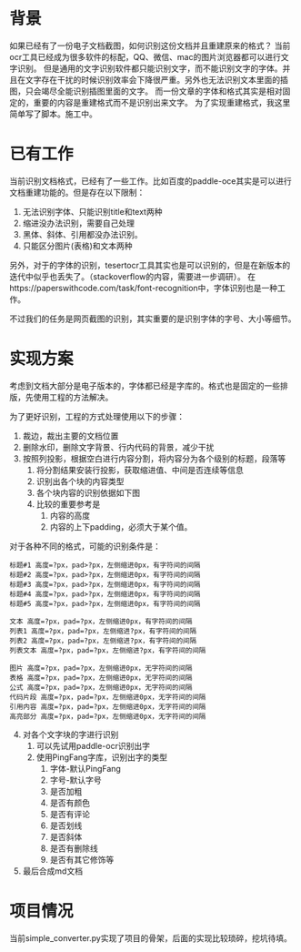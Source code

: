 # 背景
如果已经有了一份电子文档截图，如何识别这份文档并且重建原来的格式？
当前ocr工具已经成为很多软件的标配，QQ、微信、mac的图片浏览器都可以进行文字识别。
但是通用的文字识别软件都只能识别文字，而不能识别文字的字体。并且在文字存在干扰的时候识别效率会下降很严重。另外也无法识别文本里面的插图，只会竭尽全能识别插图里面的文字。
而一份文章的字体和格式其实是相对固定的，重要的内容是重建格式而不是识别出来文字。
为了实现重建格式，我这里简单写了脚本。施工中。

# 已有工作
当前识别文档格式，已经有了一些工作。比如百度的paddle-oce其实是可以进行文档重建功能的。但是存在以下限制：
1. 无法识别字体、只能识别title和text两种
2. 缩进没办法识别，需要自己处理
3. 黑体、斜体、引用都没办法识别。
4. 只能区分图片(表格)和文本两种

另外，对于的字体的识别，tesertocr工具其实也是可以识别的，但是在新版本的迭代中似乎也丢失了。（stackoverflow的内容，需要进一步调研）。
在https://paperswithcode.com/task/font-recognition中，字体识别也是一种工作。

不过我们的任务是网页截图的识别，其实重要的是识别字体的字号、大小等细节。

# 实现方案
考虑到文档大部分是电子版本的，字体都已经是字库的。格式也是固定的一些排版，先使用工程的方法解决。

为了更好识别，工程的方式处理使用以下的步骤：
1. 裁边，裁出主要的文档位置
2. 删除水印，删除文字背景、行内代码的背景，减少干扰
3. 按照列投影，根据空白进行内容分割，将内容分为各个级别的标题，段落等
	1. 将分割结果安装行投影，获取缩进值、中间是否连续等信息
	2. 识别出各个块的内容类型
	3. 各个块内容的识别依据如下图
	4. 比较的重要参考是
		1. 内容的高度
		2. 内容的上下padding，必须大于某个值。

对于各种不同的格式，可能的识别条件是：
```
标题#1 高度=?px，pad>?px，左侧缩进0px，有字符间的间隔
标题#2 高度=?px，pad>?px，左侧缩进0px，有字符间的间隔
标题#3 高度=?px，pad>?px，左侧缩进0px，有字符间的间隔
标题#4 高度=?px，pad>?px，左侧缩进0px，有字符间的间隔
标题#5 高度=?px，pad>?px，左侧缩进0px，有字符间的间隔

文本 高度=?px，pad=?px，左侧缩进0px，有字符间的间隔
列表1 高度=?px，pad=?px，左侧缩进?px，有字符间的间隔
列表2 高度=?px，pad=?px，左侧缩进?px，有字符间的间隔
列表文本 高度=?px，pad=?px，左侧缩进?px，有字符间的间隔

图片 高度=?px，pad=?px，左侧缩进0px，无字符间的间隔
表格 高度=?px，pad=?px，左侧缩进0px，无字符间的间隔
公式 高度=?px，pad=?px，左侧缩进0px，无字符间的间隔
代码片段 高度=?px，pad=?px，左侧缩进0px，无字符间的间隔
引用内容 高度=?px，pad=?px，左侧缩进0px，无字符间的间隔
高亮部分 高度=?px，pad=?px，左侧缩进0px，无字符间的间隔
```

4. 对各个文字块的字进行识别
	1. 可以先试用paddle-ocr识别出字
	2. 使用PingFang字库，识别出字的类型
		1. 字体-默认PingFang
		2. 字号-默认字号
		3. 是否加粗
		4. 是否有颜色
		5. 是否有评论
		6. 是否划线
		7. 是否斜体
		8. 是否有删除线
		9. 是否有其它修饰等
5. 最后合成md文档

# 项目情况
当前simple_converter.py实现了项目的骨架，后面的实现比较琐碎，挖坑待填。

